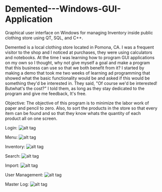 # Demented---Windows-GUI-Application
Graphical user interface on Windows for managing Inventory inside public clothing store using QT, SQL, and C++.

Demented is a local clothing store located in Pomona, CA.
I was a frequent visitor to the shop and I noticed at purchases, they were using 
calculators and notebooks. At the time I was learning how to program GUI applications
on my own so I thought, why not give myself a goal and make a program that this business
can use so that we both benefit from it? I started by making a demo that took me two weeks of learning ad programming
that showed what the basic functionality would be and asked if this would be something they'd be interested in.
They said, "Of course we'd be interested! Butwhat's the cost?" I told them, as long as they stay dedicated to 
the program and give me feedback, It's free.

Objective:
The objective of this program is to minimize the labor work of paper and pencil to zero. Also, to sort
the products in the store so that every item can be found and so that they know whats the quantity of
each product all on one screen.

Login:
![alt tag](http://i.imgur.com/utkn098.png)

Menu:
![alt tag](http://i.imgur.com/3gl5mTj.png)

Inventory:
![alt tag](http://i.imgur.com/rREaVaJ.png)

Search:
![alt tag](http://i.imgur.com/twfRRnf.png)

Import:
![alt tag](http://i.imgur.com/4HUV885.png)

User Management:
![alt tag](http://i.imgur.com/MrRkcDX.png)

Master Log:
![alt tag](http://i.imgur.com/i1uP0nm.png)
